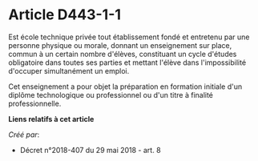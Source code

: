 # Article D443-1-1

Est école technique privée tout établissement fondé et entretenu par une personne physique ou morale, donnant un enseignement
sur place, commun à un certain nombre d'élèves, constituant un cycle d'études obligatoire dans toutes ses parties et mettant
l'élève dans l'impossibilité d'occuper simultanément un emploi.

Cet enseignement a pour objet la préparation en formation initiale d'un diplôme technologique ou professionnel ou d'un titre
à finalité professionnelle.

**Liens relatifs à cet article**

_Créé par_:

  - Décret n°2018-407 du 29 mai 2018 - art. 8
